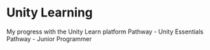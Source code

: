 # Unity Learning
 My progress with the Unity Learn platform
Pathway - Unity Essentials
Pathway - Junior Programmer